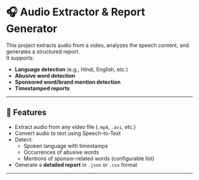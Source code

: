 # 🎧 Audio Extractor & Report Generator

This project extracts audio from a video, analyzes the speech content, and generates a structured report.  
It supports:
- **Language detection** (e.g., Hindi, English, etc.)
- **Abusive word detection**
- **Sponsored word/brand mention detection**
- **Timestamped reports**

---

## 🚀 Features

- Extract audio from any video file (`.mp4`, `.avi`, etc.)
- Convert audio to text using Speech-to-Text
- Detect:
  - Spoken language with timestamps
  - Occurrences of abusive words
  - Mentions of sponsor-related words (configurable list)
- Generate a **detailed report** in `.json` or `.csv` format

---

